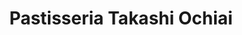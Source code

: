 ---
title: "Pastisseria Takashi Ochiai"
url: /barcelona/pastisseria-takashi-ochiai/
shop: Bäckerei
---